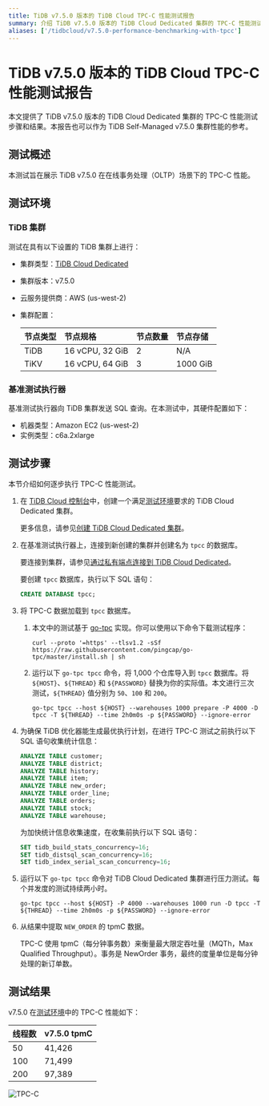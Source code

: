 ```yaml
---
title: TiDB v7.5.0 版本的 TiDB Cloud TPC-C 性能测试报告
summary: 介绍 TiDB v7.5.0 版本的 TiDB Cloud Dedicated 集群的 TPC-C 性能测试结果。
aliases: ['/tidbcloud/v7.5.0-performance-benchmarking-with-tpcc']
---
```


# TiDB v7.5.0 版本的 TiDB Cloud TPC-C 性能测试报告

本文提供了 TiDB v7.5.0 版本的 TiDB Cloud Dedicated 集群的 TPC-C 性能测试步骤和结果。本报告也可以作为 TiDB Self-Managed v7.5.0 集群性能的参考。

## 测试概述

本测试旨在展示 TiDB v7.5.0 在在线事务处理（OLTP）场景下的 TPC-C 性能。

## 测试环境

### TiDB 集群

测试在具有以下设置的 TiDB 集群上进行：

- 集群类型：[TiDB Cloud Dedicated](/tidb-cloud/select-cluster-tier.md#tidb-cloud-dedicated)
- 集群版本：v7.5.0
- 云服务提供商：AWS (us-west-2)
- 集群配置：

   | 节点类型 | 节点规格       | 节点数量 | 节点存储 |
   | :-------- | :-------------- | :------------ | :----------- |
   | TiDB      | 16 vCPU, 32 GiB | 2             | N/A          |
   | TiKV      | 16 vCPU, 64 GiB | 3             | 1000 GiB     |

### 基准测试执行器

基准测试执行器向 TiDB 集群发送 SQL 查询。在本测试中，其硬件配置如下：

- 机器类型：Amazon EC2 (us-west-2)
- 实例类型：c6a.2xlarge

## 测试步骤

本节介绍如何逐步执行 TPC-C 性能测试。

1. 在 [TiDB Cloud 控制台](https://tidbcloud.com/)中，创建一个满足[测试环境](#tidb-集群)要求的 TiDB Cloud Dedicated 集群。

   更多信息，请参见[创建 TiDB Cloud Dedicated 集群](/tidb-cloud/create-tidb-cluster.md)。

2. 在基准测试执行器上，连接到新创建的集群并创建名为 `tpcc` 的数据库。

   要连接到集群，请参见[通过私有端点连接到 TiDB Cloud Dedicated](/tidb-cloud/set-up-private-endpoint-connections.md)。

   要创建 `tpcc` 数据库，执行以下 SQL 语句：

   ```sql
   CREATE DATABASE tpcc;
   ```

3. 将 TPC-C 数据加载到 `tpcc` 数据库。

   1. 本文中的测试基于 [go-tpc](https://github.com/pingcap/go-tpc) 实现。你可以使用以下命令下载测试程序：

      ```shell
      curl --proto '=https' --tlsv1.2 -sSf https://raw.githubusercontent.com/pingcap/go-tpc/master/install.sh | sh
      ```

   2. 运行以下 `go-tpc tpcc` 命令，将 1,000 个仓库导入到 `tpcc` 数据库。将 `${HOST}`、`${THREAD}` 和 `${PASSWORD}` 替换为你的实际值。本文进行三次测试，`${THREAD}` 值分别为 `50`、`100` 和 `200`。

      ```shell
      go-tpc tpcc --host ${HOST} --warehouses 1000 prepare -P 4000 -D tpcc -T ${THREAD} --time 2h0m0s -p ${PASSWORD} --ignore-error
      ```

4. 为确保 TiDB 优化器能生成最优执行计划，在进行 TPC-C 测试之前执行以下 SQL 语句收集统计信息：

   ```sql
   ANALYZE TABLE customer;
   ANALYZE TABLE district;
   ANALYZE TABLE history;
   ANALYZE TABLE item;
   ANALYZE TABLE new_order;
   ANALYZE TABLE order_line;
   ANALYZE TABLE orders;
   ANALYZE TABLE stock;
   ANALYZE TABLE warehouse;
   ```

   为加快统计信息收集速度，在收集前执行以下 SQL 语句：

   ```sql
   SET tidb_build_stats_concurrency=16;
   SET tidb_distsql_scan_concurrency=16;
   SET tidb_index_serial_scan_concurrency=16;
   ```

5. 运行以下 `go-tpc tpcc` 命令对 TiDB Cloud Dedicated 集群进行压力测试。每个并发度的测试持续两小时。

   ```shell
   go-tpc tpcc --host ${HOST} -P 4000 --warehouses 1000 run -D tpcc -T ${THREAD} --time 2h0m0s -p ${PASSWORD} --ignore-error
   ```

6. 从结果中提取 `NEW_ORDER` 的 tpmC 数据。

   TPC-C 使用 tpmC（每分钟事务数）来衡量最大限定吞吐量（MQTh，Max Qualified Throughput）。事务是 NewOrder 事务，最终的度量单位是每分钟处理的新订单数。

## 测试结果

v7.5.0 在[测试环境](#测试环境)中的 TPC-C 性能如下：

| 线程数 | v7.5.0 tpmC |
| :------ | :---------- |
| 50      | 41,426      |
| 100     | 71,499      |
| 200     | 97,389      |

![TPC-C](https://docs-download.pingcap.com/media/images/docs/tidb-cloud/v7.5.0_tpcc.png)
